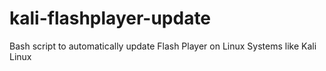 # kali-flashplayer-update
Bash script to automatically update Flash Player on Linux Systems like Kali Linux
